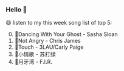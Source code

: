 ### Hello 👋

😄 listen to my this week song list of top 5:

0. 🌈Dancing With Your Ghost - Sasha Sloan
1. 🌈Not Angry - Chris James
2. 🌈Touch - 3LAU/Carly Paige
3. 🌈小情歌 - 苏打绿
4. 🌈月牙湾 - F.I.R.

